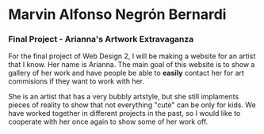 # Marvin Alfonso Negrón Bernardi
### Final Project - Arianna's Artwork Extravaganza

For the final project of Web Design 2, I will be making a website for an artist that I know. Her name is Arianna. The main goal of this website is to show a gallery of her work and have people be able to **easily** contact her for art commisions if they want to work with her.

She is an artist that has a very bubbly artstyle, but she still implaments pieces of reality to show that not everything "cute" can be only for kids. We have worked together in different projects in the past, so I would like to cooperate with her once again to show some of her work off.
